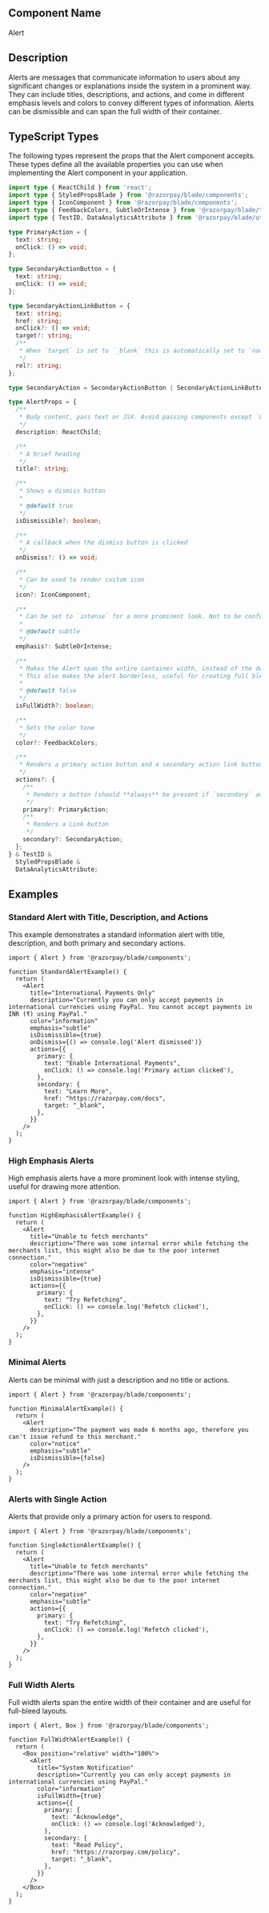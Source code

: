 ## Component Name
Alert

## Description
Alerts are messages that communicate information to users about any significant changes or explanations inside the system in a prominent way. They can include titles, descriptions, and actions, and come in different emphasis levels and colors to convey different types of information. Alerts can be dismissible and can span the full width of their container.

## TypeScript Types
The following types represent the props that the Alert component accepts. These types define all the available properties you can use when implementing the Alert component in your application.

```typescript
import type { ReactChild } from 'react';
import type { StyledPropsBlade } from '@razorpay/blade/components';
import type { IconComponent } from '@razorpay/blade/components';
import type { FeedbackColors, SubtleOrIntense } from '@razorpay/blade/tokens';
import type { TestID, DataAnalyticsAttribute } from '@razorpay/blade/utils';

type PrimaryAction = {
  text: string;
  onClick: () => void;
};

type SecondaryActionButton = {
  text: string;
  onClick: () => void;
};

type SecondaryActionLinkButton = {
  text: string;
  href: string;
  onClick?: () => void;
  target?: string;
  /**
   * When `target` is set to `_blank` this is automatically set to `noopener noreferrer`
   */
  rel?: string;
};

type SecondaryAction = SecondaryActionButton | SecondaryActionLinkButton;

type AlertProps = {
  /**
   * Body content, pass text or JSX. Avoid passing components except `Link` to customize the content.
   */
  description: ReactChild;

  /**
   * A brief heading
   */
  title?: string;

  /**
   * Shows a dismiss button
   *
   * @default true
   */
  isDismissible?: boolean;

  /**
   * A callback when the dismiss button is clicked
   */
  onDismiss?: () => void;

  /**
   * Can be used to render custom icon
   */
  icon?: IconComponent;

  /**
   * Can be set to `intense` for a more prominent look. Not to be confused with a11y emphasis.
   *
   * @default subtle
   */
  emphasis?: SubtleOrIntense;

  /**
   * Makes the Alert span the entire container width, instead of the default max width of `584px`.
   * This also makes the alert borderless, useful for creating full bleed layouts.
   *
   * @default false
   */
  isFullWidth?: boolean;

  /**
   * Sets the color tone
   */
  color?: FeedbackColors;

  /**
   * Renders a primary action button and a secondary action link button
   */
  actions?: {
    /**
     * Renders a button (should **always** be present if `secondary` action is being used)
     */
    primary?: PrimaryAction;
    /**
     * Renders a Link button
     */
    secondary?: SecondaryAction;
  };
} & TestID &
  StyledPropsBlade &
  DataAnalyticsAttribute;
```

## Examples

### Standard Alert with Title, Description, and Actions

This example demonstrates a standard information alert with title, description, and both primary and secondary actions.

```tsx
import { Alert } from '@razorpay/blade/components';

function StandardAlertExample() {
  return (
    <Alert
      title="International Payments Only"
      description="Currently you can only accept payments in international currencies using PayPal. You cannot accept payments in INR (₹) using PayPal."
      color="information"
      emphasis="subtle"
      isDismissible={true}
      onDismiss={() => console.log('Alert dismissed')}
      actions={{
        primary: {
          text: "Enable International Payments",
          onClick: () => console.log('Primary action clicked'),
        },
        secondary: {
          text: "Learn More",
          href: "https://razorpay.com/docs",
          target: "_blank",
        },
      }}
    />
  );
}
```

### High Emphasis Alerts

High emphasis alerts have a more prominent look with intense styling, useful for drawing more attention.

```tsx
import { Alert } from '@razorpay/blade/components';

function HighEmphasisAlertExample() {
  return (
    <Alert
      title="Unable to fetch merchants"
      description="There was some internal error while fetching the merchants list, this might also be due to the poor internet connection."
      color="negative"
      emphasis="intense"
      isDismissible={true}
      actions={{
        primary: {
          text: "Try Refetching",
          onClick: () => console.log('Refetch clicked'),
        },
      }}
    />
  );
}
```

### Minimal Alerts

Alerts can be minimal with just a description and no title or actions.

```tsx
import { Alert } from '@razorpay/blade/components';

function MinimalAlertExample() {
  return (
    <Alert
      description="The payment was made 6 months ago, therefore you can't issue refund to this merchant."
      color="notice"
      emphasis="subtle"
      isDismissible={false}
    />
  );
}
```

### Alerts with Single Action

Alerts that provide only a primary action for users to respond.

```tsx
import { Alert } from '@razorpay/blade/components';

function SingleActionAlertExample() {
  return (
    <Alert
      title="Unable to fetch merchants"
      description="There was some internal error while fetching the merchants list, this might also be due to the poor internet connection."
      color="negative"
      emphasis="subtle"
      actions={{
        primary: {
          text: "Try Refetching",
          onClick: () => console.log('Refetch clicked'),
        },
      }}
    />
  );
}
```

### Full Width Alerts

Full width alerts span the entire width of their container and are useful for full-bleed layouts.

```tsx
import { Alert, Box } from '@razorpay/blade/components';

function FullWidthAlertExample() {
  return (
    <Box position="relative" width="100%">
      <Alert
        title="System Notification"
        description="Currently you can only accept payments in international currencies using PayPal."
        color="information"
        isFullWidth={true}
        actions={{
          primary: {
            text: "Acknowledge",
            onClick: () => console.log('Acknowledged'),
          },
          secondary: {
            text: "Read Policy",
            href: "https://razorpay.com/policy",
            target: "_blank",
          },
        }}
      />
    </Box>
  );
}
``` 